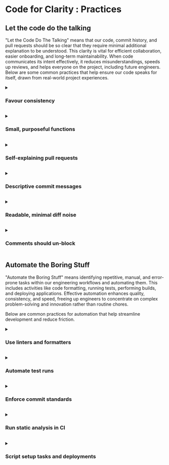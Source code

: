 # Code for Clarity : Practices

## Let the code do the talking

"Let the Code Do The Talking" means that our code, commit history, and pull requests should be so clear that they require minimal additional explanation to be understood. This clarity is vital for efficient collaboration, easier onboarding, and long-term maintainability. When code communicates its intent effectively, it reduces misunderstandings, speeds up reviews, and helps everyone on the project, including future engineers.
Below are some common practices that help ensure our code speaks for itself, drawn from real-world project experiences.


<a id="favour-consistency"></a>

<details>
<summary><h3>Favour consistency</h3></summary>

A consistent approach to naming, architecture, error handling etc. can help remove ambiguity when developing applications. When things are consistent, it’s much harder to be caught off guard with a certain way things have been implemented. This doesn’t only help with maintaining the application; it can help to provide a clear structure to implement new features as well.
It’s not unheard for a client to enforce a particular way of working that isn’t deemed optimal. This can be for many reasons, such as the client having their own more specific engineering principles they must enforce. Though we should be communicating these defficiencies, in these scenarios we should avoid implementing what we deem to be best practice if it were to introduce a different way of doing things.
Variable, function, class, and module names should clearly convey their purpose and how they are used. Adhering to a consistent naming strategy across a project or even a language community significantly aids readability.
Examples
Poor vs. Good Naming (Variables)
```js
let d; // What is 'd'? Days? Data?
// After
let elapsedTimeInDays;
let userData;
```
Function Naming
```js
function handle(data) { /* ... */ } // Vague
// After
function processPayment(paymentDetails) { /* ... */ }
```
```js
class Employee {
function deleteEmployee() { /* ... */ } // Unecessarily verbose
}
// After
class Employee {
function delete() { /* ... */ }
}
```
Consistent API Endpoint Naming (similar to service-based backend layout)
/users/{id}
/orders/{id}
/products/{id}
Note: Use a kebab-cased naming convention to help with readability due to URLs being case insensitive.

</details>

<a id="small-purposeful-functions"></a>

<details>
<summary><h3>Small, purposeful functions</h3></summary>

Functions and methods should be concise and focused on a single responsibility. Smaller functions are easier to understand, test, debug, and reuse.
Examples
Refactoring a large function (similar to splitting large methods)
```js
function handleSubmission(formData) {
// validation logic...
// data transformation logic...
// API call logic...
// notification logic...
}
// After
function handleSubmission(formData) {
const validatedData = validateForm(formData);
const payload = prepareApiPayload(validatedData);
const result = submitToApi(payload);
notifyUser(result);
}
```

</details>

<a id="self-explaining-pull-requests"></a>

<details>
<summary><h3>Self-explaining pull requests</h3></summary>

Pull Request (PR) descriptions should provide context, explain the "why" behind the changes, detail the "how" if complex, and guide reviewers on what to look for or how to test.
Examples
PR Description Template
```js
**Problem:**
A brief explanation of the issue being addressed.
**Solution:**
A clear description of the changes made.
- Key decision 1 and why.
- Key decision 2 and why.
**How to Test:**
- Step 1: ...
- Step 2: ...
- Expected outcome: ...
**Screenshots/GIFs (if applicable):**
```

</details>

<a id="descriptive-commit-messages"></a>

<details>
<summary><h3>Descriptive commit messages</h3></summary>

Commit messages form a historical log of the project's evolution. They should be concise yet informative, clearly stating what changed and why. Adopting a convention (e.g., Conventional Commits) can make history more navigable and automate changelog generation.
Examples
Poor vs. Good Commit Messages (similar to renaming for clarity)
```js
git commit -m "Fixed stuff"
git commit -m "WIP"
// After (Conventional Commit Style)
git commit -m "fix: Correct user login redirect issue on SSO failure"
git commit -m "feat: Add dark mode toggle to user preferences"
git commit -m "docs: Update README with setup instructions for new service"
```

</details>

<a id="readable-minimal-diff-noise"></a>

<details>
<summary><h3>Readable, minimal diff noise</h3></summary>

Code changes submitted for review should be focused. Avoid mixing unrelated changes (e.g., refactoring, feature work, and style fixes) in a single commit or PR, as this makes reviews harder and introduces noise.
Examples
Separate concerns in commits
```js
git commit -m "refactor: Extract OrderValidationService from OrderService"
// Commit 2: Feature
git commit -m "feature: Implement discount code functionality in checkout"
// Commit 3: Chore (e.g. after running a linter on changed files)
git commit -m "chore: Apply linting rules to order module"
```

</details>

<a id="comments-should-un-block"></a>

<details>
<summary><h3>Comments should un-block</h3></summary>

Comments should add extra context that can’t be obtained from the code itself. Anything else is unnecessary noise around otherwise clear and concise code.
When added, they should explain the “why” behind the code, rather than the “what”, as the “what” should be implicit from reading the code itself. Ask yourself “how is this comment going to help the reader work in this area?”.
Comments tend to be especially prevalent in AI-generated code, so be militant as always when checking the output, or tailor prompts to protect against this.
TODOs should only be left in code with details on when this will be resolved, ideally containing a reference to a ticket.
Examples

</details>

## Automate the Boring Stuff 

"Automate the Boring Stuff" means identifying repetitive, manual, and error-prone tasks within our engineering workflows and automating them. This includes activities like code formatting, running tests, performing builds, and deploying applications. Effective automation enhances quality, consistency, and speed, freeing up engineers to concentrate on complex problem-solving and innovation rather than routine chores.

Below are common practices for automation that help streamline development and reduce friction.

<a id="use-linters-and-formatters"></a>
<details>
<summary><h3>Use linters and formatters</h3></summary>

Linters automatically check code for stylistic errors, potential bugs, and adherence to coding standards. Formatters automatically apply consistent styling. Integrating these tools into the development workflow ensures consistency and catches issues early. 

**Examples**

Automated formatting on save/commit

```json
// Example: Using a pre-commit hook with Husky and Prettier
// package.json
"husky": {
  "hooks": {
    "pre-commit": "lint-staged"
  }
},
"lint-staged": {
  "*.{js,jsx,ts,tsx,json,css,scss,md}": "prettier --write"
}
```

IDE Integration for real-time feedback.

</details>

<a id="automate-test-runs"></a>
<details>
<summary><h3>Automate test runs</h3></summary>

All types of tests (unit, integration, end-to-end) should be automated and run frequently, typically as part of a Continuous Integration (CI) pipeline. This provides fast feedback on changes and helps catch regressions before they reach production. 

**Examples**

CI Pipeline Trigger (similar to feature flags for rollout logic)

```yaml
# .github/workflows/ci.yml
name: CI Pipeline
on: [push, pull_request]
jobs:
  build-and-test:
    runs-on: ubuntu-latest
    steps:
      - uses: actions/checkout@v3
      - name: Setup Node.js
        uses: actions/setup-node@v3
        with:
          node-version: '18'
      - run: npm install
      - run: npm run lint
      - run: npm test -- --coverage # Assuming test script generates coverage
      - run: npm run build
```

This ensures tests and linting are run for every push and pull request.

</details>

<a id="enforce-commit-standards"></a>
<details>
<summary><h3>Enforce commit standards</h3></summary>

Automate the enforcement of commit message conventions (e.g., Conventional Commits) using tools like `commitlint`. This improves the clarity and usefulness of commit history and enables automated generation of changelogs. 

**Examples**

Commitlint with Husky

```json
// package.json
"husky": {
  "hooks": {
    "commit-msg": "commitlint -E HUSKY_GIT_PARAMS"
  }
}

// commitlint.config.js
module.exports = {extends: ['@commitlint/config-conventional']};
```

If a commit message doesn't meet the standard, the commit is rejected.

</details>

<a id="run-static-analysis-in-ci"></a>
<details>
<summary><h3>Run static analysis in CI</h3></summary>

Integrate static analysis security testing (SAST) and code quality tools (e.g., SonarQube, Veracode, CodeQL) into the CI pipeline. These tools can automatically detect potential bugs, security vulnerabilities, and code smells without executing the code.

**Examples**

SonarQube scan in CI

```yaml
# Azure DevOps Pipeline example
steps:
- task: SonarQubePrepare@5
  inputs:
    SonarQube: 'SonarQube Service Connection'
    scannerMode: 'CLI'
    configMode: 'manual'
    cliProjectKey: 'my-project-key'
    cliSources: '.'
- task: Maven@3 # or Npm@1, Gradle@2 etc. for build
  inputs:
    # build inputs for your project
- task: SonarQubeAnalyze@5
- task: SonarQubePublish@5
  inputs:
    pollingTimeoutSec: '300'
```

Pull Requests can be blocked or flagged if new critical issues are detected.

</details>

<a id="script-setup-tasks-and-deployments"></a>
<details>
<summary><h3>Script setup tasks and deployments</h3></summary>

Automate the setup of development environments, build processes, and application deployments using scripts and CI/CD tools. This reduces manual effort, ensures consistency, and makes processes repeatable and reliable.

**Examples**

Development Environment Setup using Docker

```yaml
# Using Docker Compose
# docker-compose.yml
version: '3.8'
services:
  web:
    build: . # Assumes a Dockerfile in the current directory
    ports:
      - "8000:8000" # Maps port 8000 on host to 8000 on container
  db:
    image: postgres:15 # Uses official PostgreSQL image
    environment:
      POSTGRES_USER: user
      POSTGRES_PASSWORD: password
# Command to run: docker-compose up -d
```

Automated Deployment Pipeline (example for GitHub Actions deploying to a generic staging)

```yaml
# .github/workflows/deploy.yml
name: Deploy to Staging
on:
  push:
    branches:
      - develop # Trigger deployment on push to develop branch
jobs:
  deploy-staging:
    # needs: build-and-test # Assumes a 'build-and-test' job exists
    runs-on: ubuntu-latest
    steps:
      - uses: actions/checkout@v3
      # - name: Download build artifact # If build artifact is produced in 'build-and-test' job
      #   uses: actions/download-artifact@v3
      #   with:
      #     name: my-app-build
      - name: Deploy to Staging Environment
        # This step is highly dependent on your cloud provider and setup
        # e.g., using actions/aws/cli, google-github-actions/deploy-cloud-run, azure/webapps-deploy
        run: echo "Deploying to staging..." # Placeholder for actual deployment commands
        # Example: aws s3 sync ./dist s3://my-staging-bucket --delete
```

</details>